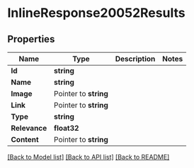 # InlineResponse20052Results

## Properties

Name | Type | Description | Notes
------------ | ------------- | ------------- | -------------
**Id** | **string** |  | 
**Name** | **string** |  | 
**Image** | Pointer to **string** |  | 
**Link** | Pointer to **string** |  | 
**Type** | **string** |  | 
**Relevance** | **float32** |  | 
**Content** | Pointer to **string** |  | 

[[Back to Model list]](../README.md#documentation-for-models) [[Back to API list]](../README.md#documentation-for-api-endpoints) [[Back to README]](../README.md)


